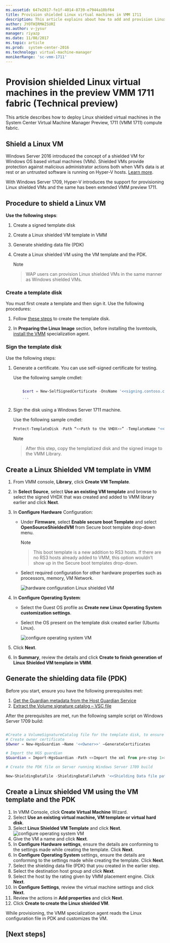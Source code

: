 ```yaml
---
ms.assetid: 647e2817-fe1f-4014-8739-e7944a10bf64
title: Provision shielded Linux virtual machines in VMM 1711
description: This article explains about how to add and provision Linux shielded VMs in the VMM 1711 fabric.
author: JYOTHIRMAISURI
ms.author: v-jysur
manager: riyazp
ms.date: 11/08/2017
ms.topic: article
ms.prod:  system-center-2016
ms.technology: virtual-machine-manager
monikerRange: 'sc-vmm-1711'
---
```


# Provision shielded Linux virtual machines in the preview VMM 1711 fabric (Technical preview)

This article describes how to deploy Linux shielded virtual machines in the System Center Virtual Machine Manager Preview, 1711 (VMM 1711) compute fabric.


## Shield a Linux VM
Windows Server 2016 introduced the concept of a shielded VM for Windows OS based virtual machines (VMs). Shielded VMs provide protection against malicious administrator actions both when VM’s data is at rest or an untrusted software is running on Hyper-V hosts. [Learn more](guarded-deploy-vm.md).

With Windows Server 1709, Hyper-V introduces the support for provisioning Linux shielded VMs and the same has been extended VMM preview 1711.

## Procedure to shield a Linux VM

**Use the following steps**:

1.	Create a signed template disk
2.	Create a Linux shielded VM template in VMM
3.	Generate shielding data file (PDK)
4.	Create a Linux shielded VM using the VM template and the PDK.

    >[!NOTE]

    > WAP users can provision Linux shielded VMs in the same manner as Windows shielded VMs.

### Create a template disk
You must first create a template and then sign it. Use the following procedures:


  1.  Follow [these steps](https://github.com/Microsoft/lsvmtools/blob/master/doc/LSVM_How_To.pdf) to create the template disk.

  2. In **Preparing the Linux Image** section, before installing the lsvmtools, [install the VMM](https://docs.microsoft.com/en-us/system-center/vmm/vm-linux#install-the-vmm-guest-agent) specialization agent.

### Sign the template disk
Use the following steps:
1. Generate a certificate. You can use self-signed certificate for testing.

    Use the following sample cmdlet:

    ```powershell

		$cert = New-SelfSignedCertificate -DnsName '<<signing.contoso.com>>'

        ```
2. Sign the disk using a Windows Server 1711 machine.

    Use the following sample cmdlet:

    ```powershell
    Protect-TemplateDisk -Path “<<Path to the VHDX>>” -TemplateName "<<Template Name>>" -Version <<x.x.x.x>> -Certificate $cert -ProtectedTemplateTargetDiskType PreprocessedLinux

    ```

    > [!NOTE]

    >  After this step, copy the templatized disk and the signed image to the VMM Library.  

## Create a Linux Shielded VM template in VMM

1.	From VMM console, **Library**, click **Create VM Template**.
2.	In **Select Source**, select **Use an existing VM template** and browse to select the signed VHDX that was created and added to VMM library earlier and click **Next**.
3.	In **Configure Hardware** Configuration:
    - Under **Firmware**, select **Enable secure boot Template** and select **OpenSourceShieldedVM** from Secure boot template drop-down menu.

        > [!NOTE]

        > This boot template is a new addition to RS3 hosts. If there are no RS3 hosts already added to VMM, this option wouldn’t show up in the Secure boot templates drop-down.

    - Select required configuration for other hardware properties such as processors, memory, VM Network.

        ![hardware configuration Linux shielded VM](media/linux-shield/vm-create-linux-template-1.png)
4.	In **Configure Operating System**:

    - Select the Guest OS profile as **Create new Linux Operating System customization settings**.

    - Select the OS present on the template disk created earlier (Ubuntu Linux).

        ![configure operating system VM](media/linux-shield/vm-create-linux-template-configure-os.png)

5. Click **Next**.
6. In **Summary**, review the details and click **Create to finish generation of Linux Shielded VM template in VMM**.

## Generate the shielding data file (PDK)

Before you start, ensure you have the following prerequisites met:


1.	[Get the Guardian metadata from the Host Guardian Service](https://docs.microsoft.com/en-us/windows-server/virtualization/guarded-fabric-shielded-vm/guarded-fabric-tenant-creates-shielding-data#select-trusted-fabrics)
2.	[Extract the Volume signature catalog – VSC file](https://docs.microsoft.com/en-us/windows-server/virtualization/guarded-fabric-shielded-vm/guarded-fabric-tenant-creates-shielding-data#get-the-volume-signature-catalog-file)

After the prerequisites are met, run the following sample script on Windows Server 1709 build:

```powershell

#Create a VolumeSignatureCatalog file for the template disk, to ensure the template disk is not being tampered by anyone at the deployment time
# Create owner certificate
$Owner = New-HgsGuardian –Name '<<Owner>>' –GenerateCertificates

# Import the HGS guardian
$Guardian = Import-HgsGuardian -Path <<Import the xml from pre-step 1>> -Name '<<Name of the guardian>>' –AllowUntrustedRoot

# Create the PDK file on Server running Windows Server 1709 build

New-ShieldingDataFile -ShieldingDataFilePath '<<Shielding Data file path>>' -Owner $Owner –Guardian $guardian –VolumeIDQualifier (New-VolumeIDQualifier -VolumeSignatureCatalogFilePath ‘<<Path to the .vsc file generated in pre-step 2>>’ -VersionRule Equals) -AnswerFile <<Path to LinuxOsConfiguration.xml>>' -policy Shielded
```
## Create a Linux shielded VM using the VM template and the PDK
1.	In VMM Console, click **Create Virtual Machine** Wizard.
2.	Select **Use an existing virtual machine, VM template or virtual hard disk**.
3.	Select **Linux Shielded VM Template** and click **Next**.
![configure operating system VM](media/linux-shield/vm-create-select-source.png)
4.	Give the VM a name and click **Next**.
5.	In **Configure Hardware settings**, ensure the details are conforming to the settings made while creating the template. Click **Next**.
6.	In **Configure Operating System** settings, ensure the details are conforming to the settings made while creating the template. Click **Next**.
7.	Select the shielding data file (PDK) that you created in the earlier step.
8.	Select the destination host group and click **Next**.
9.	Select the host by the rating given by VMM placement engine. Click **Next**.
10.	In **Configure Settings**, review the virtual machine settings and click **Next**.
11.	Review the actions in **Add properties** and click **Next**.
12.	Click **Create to create the Linux shielded VM**.

  While provisioning, the VMM specialization agent reads the Linux configuration file in PDK and customizes the VM.


## [Next steps]
